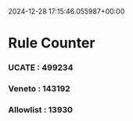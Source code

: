 2024-12-28 17:15:46.055987+00:00
# Rule Counter 
 ### UCATE : 499234

 ### Veneto : 143192

 ### Allowlist : 13930